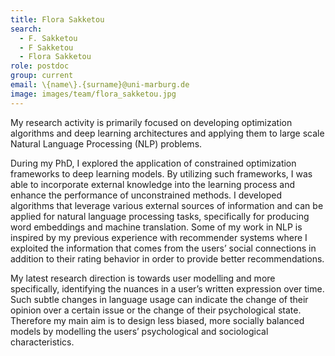 ```yaml
---
title: Flora Sakketou
search:
  - F. Sakketou
  - F Sakketou
  - Flora Sakketou
role: postdoc
group: current
email: \{name\}.{surname}@uni-marburg.de
image: images/team/flora_sakketou.jpg
---
```


My research activity is primarily focused on developing optimization algorithms and deep learning architectures and applying them to large scale Natural Language Processing (NLP) problems.

During my PhD, I explored the application of constrained optimization frameworks to deep learning models. By utilizing such frameworks, I was able to incorporate external knowledge into the learning process and enhance the performance of unconstrained methods. I developed algorithms that leverage various external sources of information and can be applied for natural language processing tasks, specifically for producing word embeddings and machine translation. Some of my work in NLP is inspired by my previous experience with recommender systems where I exploited the information that comes from the users’ social connections in addition to their rating behavior in order to provide better recommendations.

My latest research direction is towards user modelling and more specifically, identifying the nuances in a user’s written expression over time. Such subtle changes in language usage can indicate the change of their opinion over a certain issue or the change of their psychological state. Therefore my main aim is to design less biased, more socially balanced models by modelling the users’ psychological and sociological characteristics.
